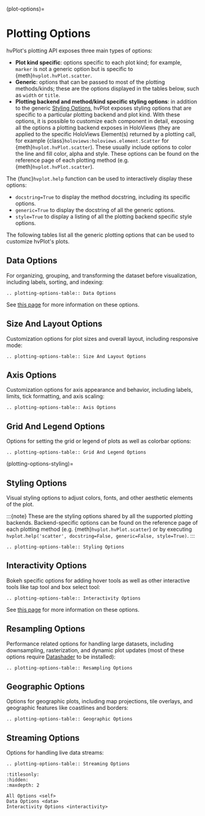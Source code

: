 (plot-options)=

# Plotting Options

hvPlot's plotting API exposes three main types of options:

- **Plot kind specific**: options specific to each plot kind; for example, `marker` is not a generic option but is specific to {meth}`hvplot.hvPlot.scatter`.
- **Generic**: options that can be passed to most of the plotting methods/kinds; these are the options displayed in the tables below, such as `width` or `title`.
- **Plotting backend and method/kind specific styling options**: in addition to the generic [Styling Options](plotting-options-styling), hvPlot exposes styling options that are specific to a particular plotting backend and plot kind. With these options, it is possible to customize each component in detail, exposing all the options a plotting backend exposes in HoloViews (they are applied to the specific HoloViews Element(s) returned by a plotting call, for example {class}`holoviews:holoviews.element.Scatter` for {meth}`hvplot.hvPlot.scatter`). These usually include options to color the line and fill color, alpha and style. These options  can be found on the reference page of each plotting method (e.g. {meth}`hvplot.hvPlot.scatter`).

The {func}`hvplot.help` function can be used to interactively display these options:

- `docstring=True` to display the method docstring, including its specific options.
- `generic=True` to display the docstring of all the generic options.
- `style=True` to display a listing of all the plotting backend specific style options.

The following tables list all the generic plotting options that can be used to customize hvPlot's plots.

## Data Options

For organizing, grouping, and transforming the dataset before visualization, including labels, sorting, and indexing:

```{eval-rst}
.. plotting-options-table:: Data Options
```

See [this page](./data) for more information on these options.

## Size And Layout Options

Customization options for plot sizes and overall layout, including responsive mode:

```{eval-rst}
.. plotting-options-table:: Size And Layout Options
```

## Axis Options

Customization options for axis appearance and behavior, including labels, limits, tick formatting, and axis scaling:

```{eval-rst}
.. plotting-options-table:: Axis Options
```

## Grid And Legend Options

Options for setting the grid or legend of plots as well as colorbar options:

```{eval-rst}
.. plotting-options-table:: Grid And Legend Options
```

(plotting-options-styling)=
## Styling Options

Visual styling options to adjust colors, fonts, and other aesthetic elements of the plot.

:::{note}
These are the styling options shared by all the supported plotting backends. Backend-specific options can be found on the
reference page of each plotting method (e.g. {meth}`hvplot.hvPlot.scatter`) or by executing `hvplot.help('scatter', docstring=False, generic=False, style=True)`.
:::

```{eval-rst}
.. plotting-options-table:: Styling Options
```

## Interactivity Options

Bokeh specific options for adding hover tools as well as other interactive tools like tap tool and box select tool:

```{eval-rst}
.. plotting-options-table:: Interactivity Options
```

See [this page](./interactivity) for more information on these options.

## Resampling Options

Performance related options for handling large datasets, including downsampling, rasterization, and dynamic plot updates (most of these options require [Datashader](https://datashader.org/) to be installed):

```{eval-rst}
.. plotting-options-table:: Resampling Options
```

## Geographic Options

Options for geographic plots, including map projections, tile overlays, and geographic features like coastlines and borders:

```{eval-rst}
.. plotting-options-table:: Geographic Options
```

## Streaming Options

Options for handling live data streams:

```{eval-rst}
.. plotting-options-table:: Streaming Options
```

```{toctree}
:titlesonly:
:hidden:
:maxdepth: 2

All Options <self>
Data Options <data>
Interactivity Options <interactivity>
```
